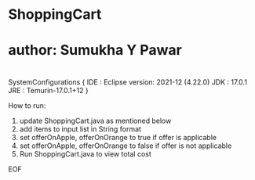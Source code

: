 # ShoppingCart
# author: Sumukha Y Pawar
#

SystemConfigurations
{
  IDE : Eclipse
    version: 2021-12 (4.22.0)
  JDK : 17.0.1
  JRE : Temurin-17.0.1+12
}

How to run:
  1. update ShoppingCart.java as mentioned below
  2. add items to input list in String format
  3. set offerOnApple, offerOnOrange to true if offer is applicable
  4. set offerOnApple, offerOnOrange to false if offer is not applicable
  5. Run ShoppingCart.java to view total cost

EOF
